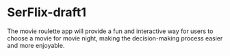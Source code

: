# SerFlix-draft1
 The movie roulette app will provide a fun and interactive way for users to choose a movie for movie night, making the decision-making process easier and more enjoyable.
